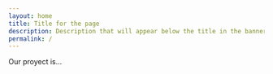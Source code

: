 ```yaml
---
layout: home
title: Title for the page
description: Description that will appear below the title in the banner
permalink: /
---
```


Our proyect is... 
